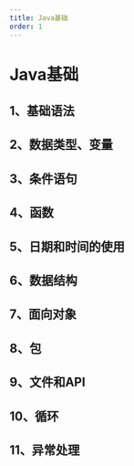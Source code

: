 ```yaml
---
title: Java基础
order: 1
---
```


# Java基础

## 1、基础语法

## 2、数据类型、变量

## 3、条件语句

## 4、函数

## 5、日期和时间的使用

## 6、数据结构

## 7、面向对象

## 8、包

## 9、文件和API

## 10、循环

## 11、异常处理



